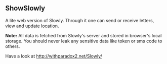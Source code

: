 ## ShowSlowly

A lite web version of Slowly. Through it one can send or receive letters, view and update location.

**Note:** All data is fetched from Slowly's server and stored in browser's local storage. You should never leak any sensitive data like token or sms code to others.

Have a look at http://withparadox2.net/Slowly/